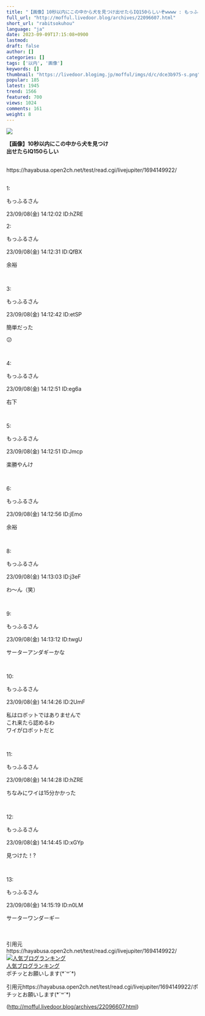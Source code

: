 ```yaml
---
title: "【画像】10秒以内にこの中から犬を見つけ出せたらIQ150らしいぞwwww : もっふるちゃんねる"
full_url: "http://mofful.livedoor.blog/archives/22096607.html"
short_url: "rabitsokuhou"
language: "ja"
date: 2023-09-09T17:15:08+0900
lastmod: 
draft: false
author: []
categories: []
tags: ['以内', '画像']
keywords: []
thumbnail: "https://livedoor.blogimg.jp/mofful/imgs/d/c/dce3b975-s.png"
popular: 185
latest: 1945
trend: 1566
featured: 700
views: 1024
comments: 161
weight: 8
---
```


![](https://livedoor.blogimg.jp/mofful/imgs/d/c/dce3b975-s.png)

<div><p><b><p>【画像】10秒以内にこの中から犬を見つけ<br>出せたらIQ150らしい</p></b> <br>https://hayabusa.open2ch.net/test/read.cgi/livejupiter/1694149922/</p><p class='t_h'><br>1: <p>もっふるさん</p> <p> 23/09/08(金) 14:12:02 ID:hZRE</p></p><p class='t_h'>2: <p>もっふるさん</p> <p> 23/09/08(金) 14:12:31 ID:QfBX</p></p> <p class='t_b'> 余裕 </p><br> <p class='t_h'>3: <p>もっふるさん</p> <p> 23/09/08(金) 14:12:42 ID:etSP</p></p> <p class='t_b'> 簡単だった<p>😕</p></p><br> <p class='t_h'>4: <p>もっふるさん</p> <p> 23/09/08(金) 14:12:51 ID:eg6a</p></p> <p class='t_b'> 右下 </p><br> <p class='t_h'>5: <p>もっふるさん</p> <p> 23/09/08(金) 14:12:51 ID:Jmcp</p></p> <p class='t_b'> 楽勝やんけ </p><br> <p class='t_h'>6: <p>もっふるさん</p> <p> 23/09/08(金) 14:12:56 ID:jEmo</p></p> <p class='t_b'> 余裕 </p><br> <p class='t_h'>8: <p>もっふるさん</p> <p> 23/09/08(金) 14:13:03 ID:j3eF</p></p> <p class='t_b'> わ～ん（笑） </p><br> <p class='t_h'>9: <p>もっふるさん</p> <p> 23/09/08(金) 14:13:12 ID:twgU</p></p> <p class='t_b'> サーターアンダギーかな </p><br> <p class='t_h'>10: <p>もっふるさん</p> <p> 23/09/08(金) 14:14:26 ID:2UmF</p></p> <p class='t_b'> 私はロボットではありませんで<br>これ来たら認めるわ<br>ワイがロボットだと </p><br> <p class='t_h'>11: <p>もっふるさん</p> <p> 23/09/08(金) 14:14:28 ID:hZRE</p></p> <p class='t_b'> ちなみにワイは15分かかった </p><br> <p class='t_h'>12: <p>もっふるさん</p> <p> 23/09/08(金) 14:14:45 ID:xGYp</p></p> <p class='t_b'> 見つけた！? </p><br> <p class='t_h'>13: <p>もっふるさん</p> <p> 23/09/08(金) 14:15:19 ID:n0LM</p></p> <p class='t_b'> サーターワンダーギー </p><br> <br>引用元<br>https://hayabusa.open2ch.net/test/read.cgi/livejupiter/1694149922/<br><a href='//blog.with2.net/link/?2036932'><img title='人気ブログランキング' src='https://blog.with2.net/img/banner/banner_21.gif'></a><br><a href='//blog.with2.net/link/?2036932'>人気ブログランキング</a><br>ポチッとお願いします(*´꒳`*)<br><img alt='' src='https://www11.a8.net/0.gif?a8mat=3BDUGQ+4RHMA+2HOM+BS629' height='1' width='1' border='0'> <p>引用元https://hayabusa.open2ch.net/test/read.cgi/livejupiter/1694149922/ポチッとお願いします(*´꒳`*)</p></div>

(http://mofful.livedoor.blog/archives/22096607.html)
